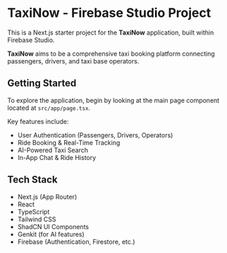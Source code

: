 # TaxiNow - Firebase Studio Project

This is a Next.js starter project for the **TaxiNow** application, built within Firebase Studio.

**TaxiNow** aims to be a comprehensive taxi booking platform connecting passengers, drivers, and taxi base operators.

## Getting Started

To explore the application, begin by looking at the main page component located at `src/app/page.tsx`.

Key features include:
- User Authentication (Passengers, Drivers, Operators)
- Ride Booking & Real-Time Tracking
- AI-Powered Taxi Search
- In-App Chat & Ride History

## Tech Stack
- Next.js (App Router)
- React
- TypeScript
- Tailwind CSS
- ShadCN UI Components
- Genkit (for AI features)
- Firebase (Authentication, Firestore, etc.)
